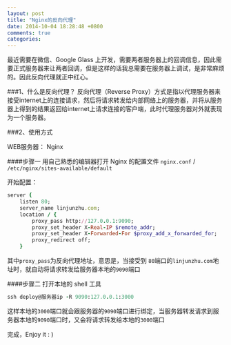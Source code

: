 ```yaml
---
layout: post
title: "Nginx的反向代理"
date: 2014-10-04 18:28:48 +0800
comments: true
categories: 
---
```


最近需要在微信、Google Glass 上开发，需要两者服务器上的回调信息，因此需要正式服务器来让两者回调，但是这样的话我总需要在服务器上调试，是非常麻烦的。因此反向代理就正中红心。

###1、什么是反向代理？
反向代理（Reverse Proxy）方式是指以代理服务器来接受internet上的连接请求，然后将请求转发给内部网络上的服务器，并将从服务器上得到的结果返回给internet上请求连接的客户端，此时代理服务器对外就表现为一个服务器。

###2、使用方式

WEB服务器： Nginx

####步骤一
用自己熟悉的编辑器打开 Nginx 的配置文件 `nginx.conf` / `/etc/nginx/sites-available/default `

开始配置：

```ruby
server {
    listen 80;
    server_name linjunzhu.com;
    location / {
        proxy_pass http://127.0.0.1:9090;
        proxy_set_header X-Real-IP $remote_addr;
        proxy_set_header X-Forwarded-For $proxy_add_x_forwarded_for;
        proxy_redirect off;
    }

```

其中`proxy_pass`为反向代理地址，意思是，当接受到 `80`端口的`linjunzhu.com`地址时，就自动将请求转发给服务器本地的`9090`端口

####步骤二
打开本地的 shell 工具
```ruby
ssh deploy@服务器ip -R 9090:127.0.0.1:3000
```

这样本地的`3000`端口就会跟服务器的`9090`端口进行绑定，当服务器转发请求到服务器本地的`9090`端口时，又会将请求转发给本地的`3000`端口

完成，Enjoy it : )